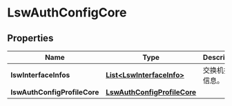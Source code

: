 
# LswAuthConfigCore

## Properties
Name | Type | Description | Notes
------------ | ------------- | ------------- | -------------
**lswInterfaceInfos** | [**List&lt;LswInterfaceInfo&gt;**](LswInterfaceInfo.md) | 交换机接口信息。 | 
**lswAuthConfigProfileCore** | [**LswAuthConfigProfileCore**](LswAuthConfigProfileCore.md) |  |  [optional]



